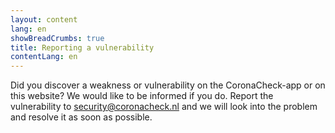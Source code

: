 ```yaml
---
layout: content
lang: en
showBreadCrumbs: true
title: Reporting a vulnerability
contentLang: en
---
```

Did you discover a weakness or vulnerability on the CoronaCheck-app or on this website? We would like to be informed if you do. Report the vulnerability to [security@coronacheck.nl](mailto:security@coronamelder.nl) and we will look into the problem and resolve it as soon as possible.
